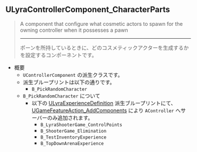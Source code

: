 ## ULyraControllerComponent_CharacterParts

> A component that configure what cosmetic actors to spawn for the owning controller when it possesses a pawn  
> 
> ----
> ポーンを所持しているときに、どのコスメティックアクターを生成するかを設定するコンポーネントです。  

* 概要
	* `UControllerComponent` の派生クラスです。
	* 派生ブループリントは以下の通りです。
		* `B_PickRandomCharacter`
	* `B_PickRandomCharacter` について
		* 以下の [ULyraExperienceDefinition] 派生ブループリントにて、 [UGameFeatureAction_AddComponents] により `AController` へサーバーのみ追加されます。
			* `B_LyraShooterGame_ControlPoints`
			* `B_ShooterGame_Elimination`
			* `B_TestInventoryExperience`
			* `B_TopDownArenaExperience`



<!--- ページ内のリンク --->

<!--- 自前の画像へのリンク --->

<!--- generated --->
[ULyraExperienceDefinition]: ../../Lyra/Experience/ULyraExperienceDefinition.md#ulyraexperiencedefinition
[UGameFeatureAction_AddComponents]: ../../UE/GameFeature/UGameFeatureAction_AddComponents.md#ugamefeatureactionaddcomponents
